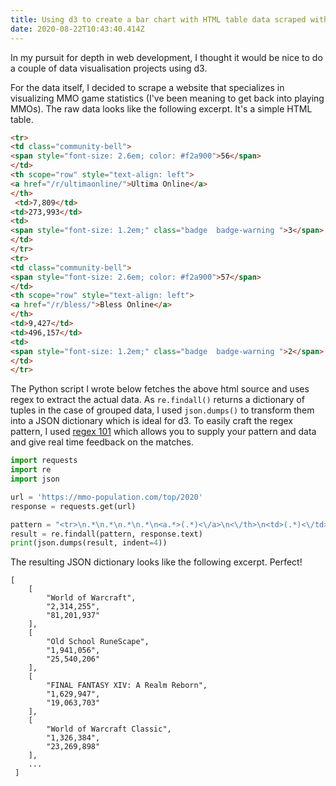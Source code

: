 ```yaml
---
title: Using d3 to create a bar chart with HTML table data scraped with Python
date: 2020-08-22T10:43:40.414Z
---
```

In my pursuit for depth in web development, I thought it would be nice to do a couple of data visualisation projects using d3.

For the data itself, I decided to scrape a website that specializes in visualizing MMO game statistics (I've been meaning to get back into playing MMOs). The raw data looks like the following excerpt. It's a simple HTML table.

```html
<tr>
<td class="community-bell">
<span style="font-size: 2.6em; color: #f2a900">56</span>
</td>
<th scope="row" style="text-align: left">
<a href="/r/ultimaonline/">Ultima Online</a>
</th>
 <td>7,809</td>
<td>273,993</td>
<td>
<span style="font-size: 1.2em;" class="badge  badge-warning ">3</span>
</td>
</tr>
<tr>
<td class="community-bell">
<span style="font-size: 2.6em; color: #f2a900">57</span>
</td>
<th scope="row" style="text-align: left">
<a href="/r/bless/">Bless Online</a>
</th>
<td>9,427</td>
<td>496,157</td>
<td>
<span style="font-size: 1.2em;" class="badge  badge-warning ">2</span>
</td>
</tr>
```

The Python script I wrote below fetches the above html source and uses regex to extract the actual data. As `re.findall()` returns a dictionary of tuples in the case of grouped data, I used `json.dumps()` to transform them into a JSON dictionary which is ideal for d3. To easily craft the regex pattern, I used [regex 101](https://regex101.com/) which allows you to supply your pattern and data and give real time feedback on the matches. 

```python
import requests
import re
import json

url = 'https://mmo-population.com/top/2020'
response = requests.get(url)

pattern = "<tr>\n.*\n.*\n.*\n.*\n<a.*>(.*)<\/a>\n<\/th>\n<td>(.*)<\/td>\n<td>(.*)<\/td>"
result = re.findall(pattern, response.text)
print(json.dumps(result, indent=4))
```

The resulting JSON dictionary looks like the following excerpt. Perfect!

```
[
    [
        "World of Warcraft",
        "2,314,255",
        "81,201,937"
    ],
    [
        "Old School RuneScape",
        "1,941,056",
        "25,540,206"
    ],
    [
        "FINAL FANTASY XIV: A Realm Reborn",
        "1,629,947",
        "19,063,703"
    ],
    [
        "World of Warcraft Classic",
        "1,326,384",
        "23,269,898"
    ],
    ...
 ]
```